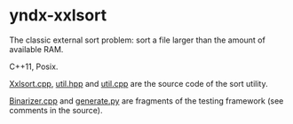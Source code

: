 yndx-xxlsort
============

The classic external sort problem: sort a file larger than the amount of available RAM.

C++11, Posix.

[Xxlsort.cpp](xxlsort.cpp), [util.hpp](util.hpp) and [util.cpp](util.cpp) are the source code of the sort utility.

[Binarizer.cpp](binarizer.cpp) and [generate.py](generate.py) are fragments of the testing framework (see comments in the source).
